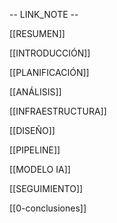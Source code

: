 -- LINK_NOTE --

[[RESUMEN]]

[[INTRODUCCIÓN]]

[[PLANIFICACIÓN]]

[[ANÁLISIS]]

[[INFRAESTRUCTURA]]

[[DISEÑO]]

[[PIPELINE]]

[[MODELO IA]]

[[SEGUIMIENTO]]

[[0-conclusiones]]